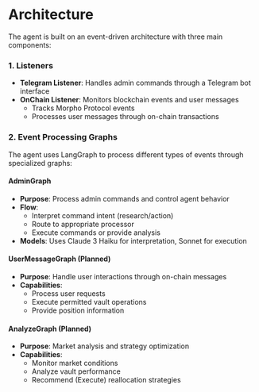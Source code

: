 # Architecture

The agent is built on an event-driven architecture with three main components:

### 1. Listeners
- **Telegram Listener**: Handles admin commands through a Telegram bot interface
- **OnChain Listener**: Monitors blockchain events and user messages
  - Tracks Morpho Protocol events
  - Processes user messages through on-chain transactions

### 2. Event Processing Graphs
The agent uses LangGraph to process different types of events through specialized graphs:

#### AdminGraph
- **Purpose**: Process admin commands and control agent behavior
- **Flow**:
  - Interpret command intent (research/action)
  - Route to appropriate processor
  - Execute commands or provide analysis
- **Models**: Uses Claude 3 Haiku for interpretation, Sonnet for execution

#### UserMessageGraph (Planned)
- **Purpose**: Handle user interactions through on-chain messages
- **Capabilities**:
  - Process user requests
  - Execute permitted vault operations
  - Provide position information

#### AnalyzeGraph (Planned)
- **Purpose**: Market analysis and strategy optimization
- **Capabilities**:
  - Monitor market conditions
  - Analyze vault performance
  - Recommend (Execute) reallocation strategies

